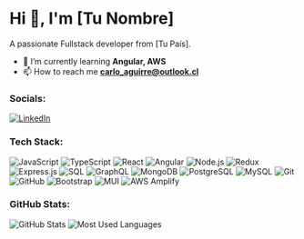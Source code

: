 # Hi 👋, I'm [Tu Nombre]

A passionate Fullstack developer from [Tu País].

- 🌱 I’m currently learning **Angular, AWS**
- 📫 How to reach me **carlo_aguirre@outlook.cl**

### Socials:
[![LinkedIn](https://img.shields.io/badge/-LinkedIn-blue?style=flat&logo=Linkedin&logoColor=white)](https://www.linkedin.com/in/carlo-aguirre/)

### Tech Stack:
![JavaScript](https://img.shields.io/badge/-JavaScript-F7DF1E?style=flat&logo=javascript&logoColor=black)
![TypeScript](https://img.shields.io/badge/-TypeScript-007ACC?style=flat&logo=typescript&logoColor=white)
![React](https://img.shields.io/badge/-React-61DAFB?style=flat&logo=react&logoColor=black)
![Angular](https://img.shields.io/badge/-Angular-DD0031?style=flat&logo=angular&logoColor=white)
![Node.js](https://img.shields.io/badge/-Node.js-339933?style=flat&logo=node.js&logoColor=white)
![Redux](https://img.shields.io/badge/-Redux-764ABC?style=flat&logo=redux&logoColor=white)
![Express.js](https://img.shields.io/badge/-Express.js-000000?style=flat&logo=express&logoColor=white)
![SQL](https://img.shields.io/badge/-SQL-4479A1?style=flat&logo=postgresql&logoColor=white)
![GraphQL](https://img.shields.io/badge/-GraphQL-E10098?style=flat&logo=graphql&logoColor=white)
![MongoDB](https://img.shields.io/badge/-MongoDB-47A248?style=flat&logo=mongodb&logoColor=white)
![PostgreSQL](https://img.shields.io/badge/-PostgreSQL-336791?style=flat&logo=postgresql&logoColor=white)
![MySQL](https://img.shields.io/badge/-MySQL-4479A1?style=flat&logo=mysql&logoColor=white)
![Git](https://img.shields.io/badge/-Git-F05032?style=flat&logo=git&logoColor=white)
![GitHub](https://img.shields.io/badge/-GitHub-181717?style=flat&logo=github&logoColor=white)
![Bootstrap](https://img.shields.io/badge/-Bootstrap-563D7C?style=flat&logo=bootstrap&logoColor=white)
![MUI](https://img.shields.io/badge/-MUI-007FFF?style=flat&logo=mui&logoColor=white)
![AWS Amplify](https://img.shields.io/badge/-AWS%20Amplify-FF9900?style=flat&logo=aws-amplify&logoColor=white)

### GitHub Stats:
![GitHub Stats](https://github-readme-stats.vercel.app/api?username=CarloAguirre&show_icons=true&theme=default)
![Most Used Languages](https://github-readme-stats.vercel.app/api/top-langs/?username=tu-usuario&layout=compact)
